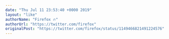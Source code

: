 ```yaml
---
date: "Thu Jul 11 23:53:40 +0000 2019"
layout: "like"
authorName: "Firefox 🔥"
authorUrl: "https://twitter.com/firefox"
originalPost: "https://twitter.com/firefox/status/1149466821491224576"
---
```

